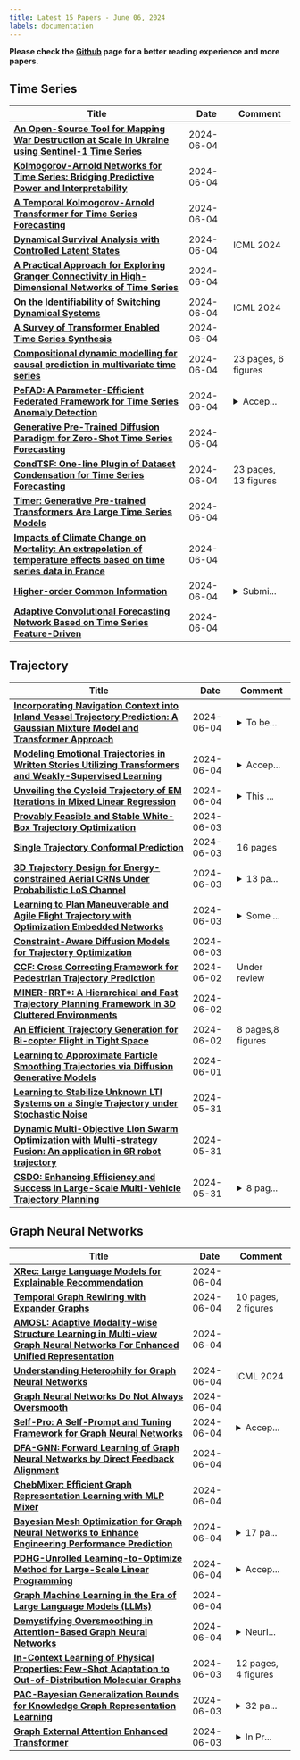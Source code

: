 ```yaml
---
title: Latest 15 Papers - June 06, 2024
labels: documentation
---
```

**Please check the [Github](https://github.com/zezhishao/MTS_Daily_ArXiv) page for a better reading experience and more papers.**

## Time Series
| **Title** | **Date** | **Comment** |
| --- | --- | --- |
| **[An Open-Source Tool for Mapping War Destruction at Scale in Ukraine using Sentinel-1 Time Series](http://arxiv.org/abs/2406.02506v1)** | 2024-06-04 |  |
| **[Kolmogorov-Arnold Networks for Time Series: Bridging Predictive Power and Interpretability](http://arxiv.org/abs/2406.02496v1)** | 2024-06-04 |  |
| **[A Temporal Kolmogorov-Arnold Transformer for Time Series Forecasting](http://arxiv.org/abs/2406.02486v1)** | 2024-06-04 |  |
| **[Dynamical Survival Analysis with Controlled Latent States](http://arxiv.org/abs/2401.17077v2)** | 2024-06-04 | ICML 2024 |
| **[A Practical Approach for Exploring Granger Connectivity in High-Dimensional Networks of Time Series](http://arxiv.org/abs/2406.02360v1)** | 2024-06-04 |  |
| **[On the Identifiability of Switching Dynamical Systems](http://arxiv.org/abs/2305.15925v4)** | 2024-06-04 | ICML 2024 |
| **[A Survey of Transformer Enabled Time Series Synthesis](http://arxiv.org/abs/2406.02322v1)** | 2024-06-04 |  |
| **[Compositional dynamic modelling for causal prediction in multivariate time series](http://arxiv.org/abs/2406.02320v1)** | 2024-06-04 | 23 pages, 6 figures |
| **[PeFAD: A Parameter-Efficient Federated Framework for Time Series Anomaly Detection](http://arxiv.org/abs/2406.02318v1)** | 2024-06-04 | <details><summary>Accep...</summary><p>Accepted by SIGKDD 2024 (Research Track)</p></details> |
| **[Generative Pre-Trained Diffusion Paradigm for Zero-Shot Time Series Forecasting](http://arxiv.org/abs/2406.02212v1)** | 2024-06-04 |  |
| **[CondTSF: One-line Plugin of Dataset Condensation for Time Series Forecasting](http://arxiv.org/abs/2406.02131v1)** | 2024-06-04 | 23 pages, 13 figures |
| **[Timer: Generative Pre-trained Transformers Are Large Time Series Models](http://arxiv.org/abs/2402.02368v2)** | 2024-06-04 |  |
| **[Impacts of Climate Change on Mortality: An extrapolation of temperature effects based on time series data in France](http://arxiv.org/abs/2406.02054v1)** | 2024-06-04 |  |
| **[Higher-order Common Information](http://arxiv.org/abs/2406.02001v1)** | 2024-06-04 | <details><summary>Submi...</summary><p>Submitted to IEEE Transactions on Information Theory</p></details> |
| **[Adaptive Convolutional Forecasting Network Based on Time Series Feature-Driven](http://arxiv.org/abs/2405.12038v2)** | 2024-06-04 |  |

## Trajectory
| **Title** | **Date** | **Comment** |
| --- | --- | --- |
| **[Incorporating Navigation Context into Inland Vessel Trajectory Prediction: A Gaussian Mixture Model and Transformer Approach](http://arxiv.org/abs/2406.02344v1)** | 2024-06-04 | <details><summary>To be...</summary><p>To be published in Proceedings of the 27th International Conference on Information Fusion (FUSION 2024)</p></details> |
| **[Modeling Emotional Trajectories in Written Stories Utilizing Transformers and Weakly-Supervised Learning](http://arxiv.org/abs/2406.02251v1)** | 2024-06-04 | <details><summary>Accep...</summary><p>Accepted to ACL 2024 Findings. arXiv admin note: text overlap with arXiv:2212.11382</p></details> |
| **[Unveiling the Cycloid Trajectory of EM Iterations in Mixed Linear Regression](http://arxiv.org/abs/2405.18237v2)** | 2024-06-04 | <details><summary>This ...</summary><p>This paper was accepted by the 41st International Conference on Machine Learning (ICML 2024). The code for numerical experiments is available at https://github.com/dassein/cycloid_em_mlr</p></details> |
| **[Provably Feasible and Stable White-Box Trajectory Optimization](http://arxiv.org/abs/2406.01763v1)** | 2024-06-03 |  |
| **[Single Trajectory Conformal Prediction](http://arxiv.org/abs/2406.01570v1)** | 2024-06-03 | 16 pages |
| **[3D Trajectory Design for Energy-constrained Aerial CRNs Under Probabilistic LoS Channel](http://arxiv.org/abs/2406.01313v1)** | 2024-06-03 | <details><summary>13 pa...</summary><p>13 pages, 6 figures,submitted to the IEEE journal for review</p></details> |
| **[Learning to Plan Maneuverable and Agile Flight Trajectory with Optimization Embedded Networks](http://arxiv.org/abs/2405.07736v2)** | 2024-06-03 | <details><summary>Some ...</summary><p>Some statements in the introduction may be controversial</p></details> |
| **[Constraint-Aware Diffusion Models for Trajectory Optimization](http://arxiv.org/abs/2406.00990v1)** | 2024-06-03 |  |
| **[CCF: Cross Correcting Framework for Pedestrian Trajectory Prediction](http://arxiv.org/abs/2406.00749v1)** | 2024-06-02 | Under review |
| **[MINER-RRT*: A Hierarchical and Fast Trajectory Planning Framework in 3D Cluttered Environments](http://arxiv.org/abs/2406.00706v1)** | 2024-06-02 |  |
| **[An Efficient Trajectory Generation for Bi-copter Flight in Tight Space](http://arxiv.org/abs/2406.00671v1)** | 2024-06-02 | 8 pages,8 figures |
| **[Learning to Approximate Particle Smoothing Trajectories via Diffusion Generative Models](http://arxiv.org/abs/2406.00561v1)** | 2024-06-01 |  |
| **[Learning to Stabilize Unknown LTI Systems on a Single Trajectory under Stochastic Noise](http://arxiv.org/abs/2406.00234v1)** | 2024-05-31 |  |
| **[Dynamic Multi-Objective Lion Swarm Optimization with Multi-strategy Fusion: An application in 6R robot trajectory](http://arxiv.org/abs/2406.00114v1)** | 2024-05-31 |  |
| **[CSDO: Enhancing Efficiency and Success in Large-Scale Multi-Vehicle Trajectory Planning](http://arxiv.org/abs/2405.20858v1)** | 2024-05-31 | <details><summary>8 pag...</summary><p>8 pages, 7 figures. This work has been submitted to the IEEE for possible publication. Copyright may be transferred without notice, after which this version may no longer be accessible</p></details> |

## Graph Neural Networks
| **Title** | **Date** | **Comment** |
| --- | --- | --- |
| **[XRec: Large Language Models for Explainable Recommendation](http://arxiv.org/abs/2406.02377v1)** | 2024-06-04 |  |
| **[Temporal Graph Rewiring with Expander Graphs](http://arxiv.org/abs/2406.02362v1)** | 2024-06-04 | 10 pages, 2 figures |
| **[AMOSL: Adaptive Modality-wise Structure Learning in Multi-view Graph Neural Networks For Enhanced Unified Representation](http://arxiv.org/abs/2406.02348v1)** | 2024-06-04 |  |
| **[Understanding Heterophily for Graph Neural Networks](http://arxiv.org/abs/2401.09125v2)** | 2024-06-04 | ICML 2024 |
| **[Graph Neural Networks Do Not Always Oversmooth](http://arxiv.org/abs/2406.02269v1)** | 2024-06-04 |  |
| **[Self-Pro: A Self-Prompt and Tuning Framework for Graph Neural Networks](http://arxiv.org/abs/2310.10362v3)** | 2024-06-04 | <details><summary>Accep...</summary><p>Accepted at ECML-PKDD 2024</p></details> |
| **[DFA-GNN: Forward Learning of Graph Neural Networks by Direct Feedback Alignment](http://arxiv.org/abs/2406.02040v1)** | 2024-06-04 |  |
| **[ChebMixer: Efficient Graph Representation Learning with MLP Mixer](http://arxiv.org/abs/2403.16358v2)** | 2024-06-04 |  |
| **[Bayesian Mesh Optimization for Graph Neural Networks to Enhance Engineering Performance Prediction](http://arxiv.org/abs/2406.01996v1)** | 2024-06-04 | <details><summary>17 pa...</summary><p>17 pages, 8 figures, 3 tables</p></details> |
| **[PDHG-Unrolled Learning-to-Optimize Method for Large-Scale Linear Programming](http://arxiv.org/abs/2406.01908v1)** | 2024-06-04 | <details><summary>Accep...</summary><p>Accepted by ICML 2024</p></details> |
| **[Graph Machine Learning in the Era of Large Language Models (LLMs)](http://arxiv.org/abs/2404.14928v2)** | 2024-06-04 |  |
| **[Demystifying Oversmoothing in Attention-Based Graph Neural Networks](http://arxiv.org/abs/2305.16102v4)** | 2024-06-04 | <details><summary>NeurI...</summary><p>NeurIPS 2023 spotlight. Fixed an error in the previous version; new results and remarks added</p></details> |
| **[In-Context Learning of Physical Properties: Few-Shot Adaptation to Out-of-Distribution Molecular Graphs](http://arxiv.org/abs/2406.01808v1)** | 2024-06-03 | 12 pages, 4 figures |
| **[PAC-Bayesian Generalization Bounds for Knowledge Graph Representation Learning](http://arxiv.org/abs/2405.06418v2)** | 2024-06-03 | <details><summary>32 pa...</summary><p>32 pages, 3 figures, 4 tables, The 41st International Conference on Machine Learning (ICML 2024)</p></details> |
| **[Graph External Attention Enhanced Transformer](http://arxiv.org/abs/2405.21061v2)** | 2024-06-03 | <details><summary>In Pr...</summary><p>In Proceedings of ICML 2024</p></details> |

